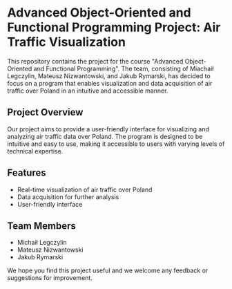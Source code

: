 # Advanced Object-Oriented and Functional Programming Project: Air Traffic Visualization

This repository contains the project for the course "Advanced Object-Oriented and Functional Programming". The team, consisting of Miachaił Legczylin, Mateusz Nizwantowski, and Jakub Rymarski, has decided to focus on a program that enables visualization and data acquisition of air traffic over Poland in an intuitive and accessible manner.

## Project Overview

Our project aims to provide a user-friendly interface for visualizing and analyzing air traffic data over Poland. The program is designed to be intuitive and easy to use, making it accessible to users with varying levels of technical expertise.

## Features

* Real-time visualization of air traffic over Poland
* Data acquisition for further analysis
* User-friendly interface

## Team Members

* Michaił Legczylin
* Mateusz Nizwantowski
* Jakub Rymarski

We hope you find this project useful and we welcome any feedback or suggestions for improvement.
